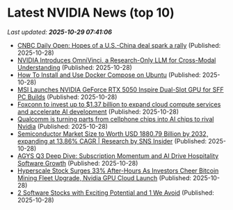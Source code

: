 # Latest NVIDIA News (top 10)
_Last updated: **2025-10-29 07:41:06**_

- [CNBC Daily Open: Hopes of a U.S.-China deal spark a rally](https://www.cnbc.com/2025/10/28/cnbc-daily-open-hopes-of-a-us-china-deal-sparks-rally.html) (Published: 2025-10-28)
- [NVIDIA Introduces OmniVinci, a Research-Only LLM for Cross-Modal Understanding](https://www.infoq.com/news/2025/10/nvidia-omnivinci/) (Published: 2025-10-28)
- [How To Install and Use Docker Compose on Ubuntu](https://www.digitalocean.com/community/tutorials/how-to-install-and-use-docker-compose-on-ubuntu-22-04) (Published: 2025-10-28)
- [MSI Launches NVIDIA GeForce RTX 5050 Inspire Dual-Slot GPU for SFF PC Builds](https://www.madshrimps.be/news/msi-launches-nvidia-geforce-rtx-5050-inspire-dual-slot-gpu-for-sff-pc-builds/) (Published: 2025-10-28)
- [Foxconn to invest up to $1.37 billion to expand cloud compute services and accelerate AI development](https://www.livemint.com/companies/news/foxconn-to-invest-up-to-1-37-billion-to-expand-cloud-compute-services-and-accelerate-ai-development-11761626625675.html) (Published: 2025-10-28)
- [Qualcomm is turning parts from cellphone chips into AI chips to rival Nvidia](https://biztoc.com/x/c49765a74a83c9af) (Published: 2025-10-28)
- [Semiconductor Market Size to Worth USD 1880.79 Billion by 2032, expanding at 13.86% CAGR | Research by SNS Insider](https://www.globenewswire.com/news-release/2025/10/28/3175098/0/en/Semiconductor-Market-Size-to-Worth-USD-1880-79-Billion-by-2032-expanding-at-13-86-CAGR-Research-by-SNS-Insider.html) (Published: 2025-10-28)
- [AGYS Q3 Deep Dive: Subscription Momentum and AI Drive Hospitality Software Growth](https://finance.yahoo.com/news/agys-q3-deep-dive-subscription-053142927.html) (Published: 2025-10-28)
- [Hyperscale Stock Surges 33% After-Hours As Investors Cheer Bitcoin Mining Fleet Upgrade, Nvidia GPU Cloud Launch](https://biztoc.com/x/79061a0e482bb044) (Published: 2025-10-28)
- [2 Software Stocks with Exciting Potential and 1 We Avoid](https://finance.yahoo.com/news/2-software-stocks-exciting-potential-043414874.html) (Published: 2025-10-28)
